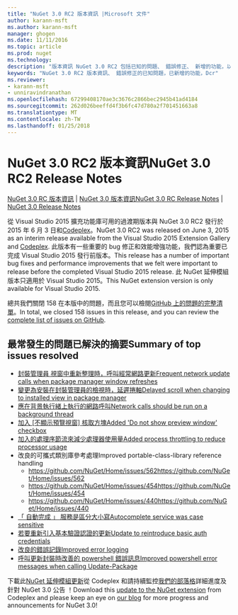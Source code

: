 ```yaml
---
title: "NuGet 3.0 RC2 版本資訊 |Microsoft 文件"
author: karann-msft
ms.author: karann-msft
manager: ghogen
ms.date: 11/11/2016
ms.topic: article
ms.prod: nuget
ms.technology: 
description: "版本資訊 NuGet 3.0 RC2 包括已知的問題、 錯誤修正、 新增的功能，以及 Dcr。"
keywords: "NuGet 3.0 RC2 版本資訊、 錯誤修正的已知問題，已新增的功能，Dcr"
ms.reviewer:
- karann-msft
- unniravindranathan
ms.openlocfilehash: 67299408170ae3c3676c2866bec2945b41ad4184
ms.sourcegitcommit: 262d026beeffd4f3b6fc47d780a2f701451663a8
ms.translationtype: MT
ms.contentlocale: zh-TW
ms.lasthandoff: 01/25/2018
---
```

# <a name="nuget-30-rc2-release-notes"></a><span data-ttu-id="66235-104">NuGet 3.0 RC2 版本資訊</span><span class="sxs-lookup"><span data-stu-id="66235-104">NuGet 3.0 RC2 Release Notes</span></span>

<span data-ttu-id="66235-105">[NuGet 3.0 RC 版本資訊](../release-notes/nuget-3.0-RC.md) | [NuGet 3.0 版本資訊](../release-notes/nuget-3.0.0.md)</span><span class="sxs-lookup"><span data-stu-id="66235-105">[NuGet 3.0 RC Release Notes](../release-notes/nuget-3.0-RC.md) | [NuGet 3.0 Release Notes](../release-notes/nuget-3.0.0.md)</span></span>

<span data-ttu-id="66235-106">從 Visual Studio 2015 擴充功能庫可用的過渡期版本與 NuGet 3.0 RC2 發行於 2015 年 6 月 3 日和[Codeplex](https://nuget.codeplex.com/releases/view/615507)。</span><span class="sxs-lookup"><span data-stu-id="66235-106">NuGet 3.0 RC2 was released on June 3, 2015 as an interim release available from the Visual Studio 2015 Extension Gallery and [Codeplex](https://nuget.codeplex.com/releases/view/615507).</span></span> <span data-ttu-id="66235-107">此版本有一些重要的 bug 修正和效能增強功能，我們認為重要已完成 Visual Studio 2015 發行前版本。</span><span class="sxs-lookup"><span data-stu-id="66235-107">This release has a number of important bug fixes and performance improvements that we felt were important to release before the completed Visual Studio 2015 release.</span></span> <span data-ttu-id="66235-108">此 NuGet 延伸模組版本只適用於 Visual Studio 2015。</span><span class="sxs-lookup"><span data-stu-id="66235-108">This NuGet extension version is only available for Visual Studio 2015.</span></span>

<span data-ttu-id="66235-109">總共我們關閉 158 在本版中的問題，而且您可以檢閱[GitHub 上的問題的完整清單](https://github.com/NuGet/Home/issues?utf8=%E2%9C%93&q=is%3Aclosed+milestone%3A3.0.0-RTM+sort%3Aupdated-asc+updated%3A%3C%3D2015-06-01)。</span><span class="sxs-lookup"><span data-stu-id="66235-109">In total, we closed 158 issues in this release, and you can review the [complete list of issues on GitHub](https://github.com/NuGet/Home/issues?utf8=%E2%9C%93&q=is%3Aclosed+milestone%3A3.0.0-RTM+sort%3Aupdated-asc+updated%3A%3C%3D2015-06-01).</span></span>

## <a name="summary-of-top-issues-resolved"></a><span data-ttu-id="66235-110">最常發生的問題已解決的摘要</span><span class="sxs-lookup"><span data-stu-id="66235-110">Summary of top issues resolved</span></span>

* [<span data-ttu-id="66235-111">封裝管理員 視窗中重新整理時，呼叫經常網路更新</span><span class="sxs-lookup"><span data-stu-id="66235-111">Frequent network update calls when package manager window refreshes</span></span>](https://github.com/NuGet/Home/issues/515)
* [<span data-ttu-id="66235-112">變更為安裝在封裝管理員的檢視時，延遲捲軸</span><span class="sxs-lookup"><span data-stu-id="66235-112">Delayed scroll when changing to installed view in package manager</span></span>](https://github.com/NuGet/Home/issues/519)
* [<span data-ttu-id="66235-113">應在背景執行緒上執行的網路呼叫</span><span class="sxs-lookup"><span data-stu-id="66235-113">Network calls should be run on a background thread</span></span>](https://github.com/NuGet/Home/issues/516)
* <span data-ttu-id="66235-114">[加入 [不顯示預覽視窗] 核取方塊](https://github.com/NuGet/Home/issues/566)</span><span class="sxs-lookup"><span data-stu-id="66235-114">[Added 'Do not show preview window' checkbox](https://github.com/NuGet/Home/issues/566)</span></span>
* [<span data-ttu-id="66235-115">加入的處理序節流來減少處理器使用量</span><span class="sxs-lookup"><span data-stu-id="66235-115">Added process throttling to reduce processor usage</span></span>](https://github.com/NuGet/Home/issues/356)
* <span data-ttu-id="66235-116">改良的可攜式類別庫參考處理</span><span class="sxs-lookup"><span data-stu-id="66235-116">Improved portable-class-library reference handling</span></span>
    * [<span data-ttu-id="66235-117">https://github.com/NuGet/Home/issues/562</span><span class="sxs-lookup"><span data-stu-id="66235-117">https://github.com/NuGet/Home/issues/562</span></span>](https://github.com/NuGet/Home/issues/562)
    * [<span data-ttu-id="66235-118">https://github.com/NuGet/Home/issues/454</span><span class="sxs-lookup"><span data-stu-id="66235-118">https://github.com/NuGet/Home/issues/454</span></span>](https://github.com/NuGet/Home/issues/454)
    * [<span data-ttu-id="66235-119">https://github.com/NuGet/Home/issues/440</span><span class="sxs-lookup"><span data-stu-id="66235-119">https://github.com/NuGet/Home/issues/440</span></span>](https://github.com/NuGet/Home/issues/440)
* [<span data-ttu-id="66235-120">「 自動完成 」 服務是區分大小寫</span><span class="sxs-lookup"><span data-stu-id="66235-120">Autocomplete service was case sensitive</span></span>](https://github.com/NuGet/Home/issues/198)
* [<span data-ttu-id="66235-121">若要重新引入基本驗證認證的更新</span><span class="sxs-lookup"><span data-stu-id="66235-121">Update to reintroduce basic auth credentials</span></span>](https://github.com/NuGet/Home/issues/456)
* [<span data-ttu-id="66235-122">改良的錯誤記錄</span><span class="sxs-lookup"><span data-stu-id="66235-122">Improved error logging</span></span>](https://github.com/NuGet/Home/issues/407)
* [<span data-ttu-id="66235-123">呼叫更新封裝時改善的 powershell 錯誤訊息</span><span class="sxs-lookup"><span data-stu-id="66235-123">Improved powershell error messages when calling Update-Package</span></span>](https://github.com/NuGet/Home/issues/5)

<span data-ttu-id="66235-124">下載此[NuGet 延伸模組更新](https://nuget.codeplex.com/releases/view/615507)從 Codeplex 和請持續監控[我們的部落格](http://blog.nuget.org)詳細進度及針對 NuGet 3.0 公告 ！</span><span class="sxs-lookup"><span data-stu-id="66235-124">Download this [update to the NuGet extension](https://nuget.codeplex.com/releases/view/615507) from Codeplex and please keep an eye on [our blog](http://blog.nuget.org) for more progress and announcements for NuGet 3.0!</span></span>